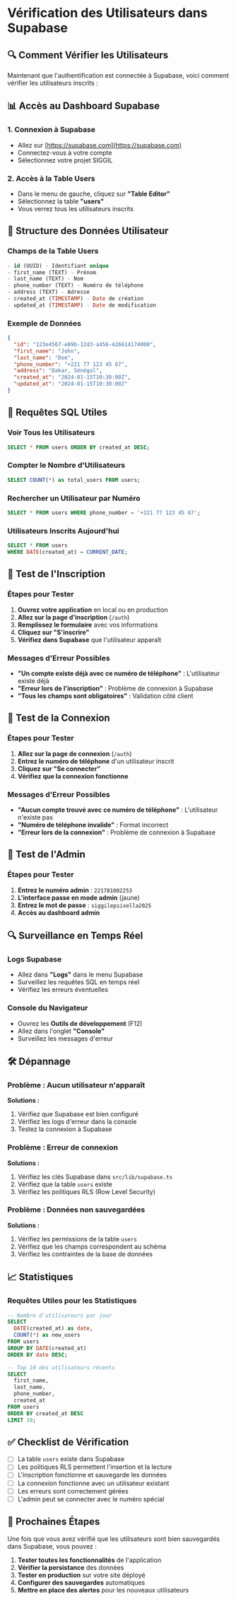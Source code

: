 # Vérification des Utilisateurs dans Supabase

## 🔍 Comment Vérifier les Utilisateurs

Maintenant que l'authentification est connectée à Supabase, voici comment vérifier les utilisateurs inscrits :

## 📊 Accès au Dashboard Supabase

### 1. Connexion à Supabase
- Allez sur [https://supabase.com](https://supabase.com)
- Connectez-vous à votre compte
- Sélectionnez votre projet SIGGIL

### 2. Accès à la Table Users
- Dans le menu de gauche, cliquez sur **"Table Editor"**
- Sélectionnez la table **"users"**
- Vous verrez tous les utilisateurs inscrits

## 👥 Structure des Données Utilisateur

### Champs de la Table Users
```sql
- id (UUID) - Identifiant unique
- first_name (TEXT) - Prénom
- last_name (TEXT) - Nom
- phone_number (TEXT) - Numéro de téléphone
- address (TEXT) - Adresse
- created_at (TIMESTAMP) - Date de création
- updated_at (TIMESTAMP) - Date de modification
```

### Exemple de Données
```json
{
  "id": "123e4567-e89b-12d3-a456-426614174000",
  "first_name": "John",
  "last_name": "Doe",
  "phone_number": "+221 77 123 45 67",
  "address": "Dakar, Sénégal",
  "created_at": "2024-01-15T10:30:00Z",
  "updated_at": "2024-01-15T10:30:00Z"
}
```

## 🔧 Requêtes SQL Utiles

### Voir Tous les Utilisateurs
```sql
SELECT * FROM users ORDER BY created_at DESC;
```

### Compter le Nombre d'Utilisateurs
```sql
SELECT COUNT(*) as total_users FROM users;
```

### Rechercher un Utilisateur par Numéro
```sql
SELECT * FROM users WHERE phone_number = '+221 77 123 45 67';
```

### Utilisateurs Inscrits Aujourd'hui
```sql
SELECT * FROM users 
WHERE DATE(created_at) = CURRENT_DATE;
```

## 🚀 Test de l'Inscription

### Étapes pour Tester
1. **Ouvrez votre application** en local ou en production
2. **Allez sur la page d'inscription** (`/auth`)
3. **Remplissez le formulaire** avec vos informations
4. **Cliquez sur "S'inscrire"**
5. **Vérifiez dans Supabase** que l'utilisateur apparaît

### Messages d'Erreur Possibles
- **"Un compte existe déjà avec ce numéro de téléphone"** : L'utilisateur existe déjà
- **"Erreur lors de l'inscription"** : Problème de connexion à Supabase
- **"Tous les champs sont obligatoires"** : Validation côté client

## 🔐 Test de la Connexion

### Étapes pour Tester
1. **Allez sur la page de connexion** (`/auth`)
2. **Entrez le numéro de téléphone** d'un utilisateur inscrit
3. **Cliquez sur "Se connecter"**
4. **Vérifiez que la connexion fonctionne**

### Messages d'Erreur Possibles
- **"Aucun compte trouvé avec ce numéro de téléphone"** : L'utilisateur n'existe pas
- **"Numéro de téléphone invalide"** : Format incorrect
- **"Erreur lors de la connexion"** : Problème de connexion à Supabase

## 📱 Test de l'Admin

### Étapes pour Tester
1. **Entrez le numéro admin** : `221781002253`
2. **L'interface passe en mode admin** (jaune)
3. **Entrez le mot de passe** : `siggilepsixella2025`
4. **Accès au dashboard admin**

## 🔍 Surveillance en Temps Réel

### Logs Supabase
- Allez dans **"Logs"** dans le menu Supabase
- Surveillez les requêtes SQL en temps réel
- Vérifiez les erreurs éventuelles

### Console du Navigateur
- Ouvrez les **Outils de développement** (F12)
- Allez dans l'onglet **"Console"**
- Surveillez les messages d'erreur

## 🛠️ Dépannage

### Problème : Aucun utilisateur n'apparaît
**Solutions :**
1. Vérifiez que Supabase est bien configuré
2. Vérifiez les logs d'erreur dans la console
3. Testez la connexion à Supabase

### Problème : Erreur de connexion
**Solutions :**
1. Vérifiez les clés Supabase dans `src/lib/supabase.ts`
2. Vérifiez que la table `users` existe
3. Vérifiez les politiques RLS (Row Level Security)

### Problème : Données non sauvegardées
**Solutions :**
1. Vérifiez les permissions de la table `users`
2. Vérifiez que les champs correspondent au schéma
3. Vérifiez les contraintes de la base de données

## 📈 Statistiques

### Requêtes Utiles pour les Statistiques
```sql
-- Nombre d'utilisateurs par jour
SELECT 
  DATE(created_at) as date,
  COUNT(*) as new_users
FROM users 
GROUP BY DATE(created_at)
ORDER BY date DESC;

-- Top 10 des utilisateurs récents
SELECT 
  first_name,
  last_name,
  phone_number,
  created_at
FROM users 
ORDER BY created_at DESC 
LIMIT 10;
```

## ✅ Checklist de Vérification

- [ ] La table `users` existe dans Supabase
- [ ] Les politiques RLS permettent l'insertion et la lecture
- [ ] L'inscription fonctionne et sauvegarde les données
- [ ] La connexion fonctionne avec un utilisateur existant
- [ ] Les erreurs sont correctement gérées
- [ ] L'admin peut se connecter avec le numéro spécial

## 🎯 Prochaines Étapes

Une fois que vous avez vérifié que les utilisateurs sont bien sauvegardés dans Supabase, vous pouvez :

1. **Tester toutes les fonctionnalités** de l'application
2. **Vérifier la persistance** des données
3. **Tester en production** sur votre site déployé
4. **Configurer des sauvegardes** automatiques
5. **Mettre en place des alertes** pour les nouveaux utilisateurs





